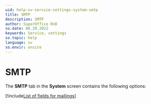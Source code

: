 ```yaml
---
uid: help-sv-service-settings-system-smtp
title: SMTP
description: SMTP
author: SuperOffice RnD
so.date: 06.29.2022
keywords: Service, settings
so.topic: help
language: sv
so.envir: onsite
---
```


# SMTP

The **SMTP** tab in the **System** screen contains the following options:

[!include[List of fields for mailings](../../../marketing/learn/includes/mailing-smtp-fields.md)]

